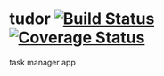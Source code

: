 # tudor [![Build Status](https://travis-ci.org/izrik/tudor.svg)](https://travis-ci.org/izrik/tudor) [![Coverage Status](https://coveralls.io/repos/github/izrik/tudor/badge.svg)](https://coveralls.io/github/izrik/tudor)
task manager app

